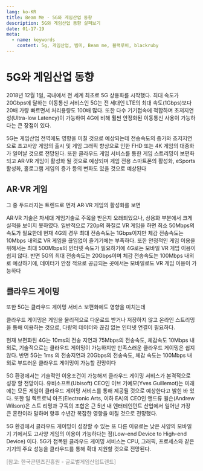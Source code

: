 ```yaml
---
lang: ko-KR
title: Beam Me - 5G와 게임산업 동향
description: 5G와 게임산업 동향 살펴보기
date: 01-17-19
meta:
  - name: keywords
    content: 5g, 게임산업, 빔미, Beam me, 블랙루비, blackruby
---
```

# 5G와 게임산업 동향

2018년 12월 1일, 국내에서 전 세계 최초로 5G 상용화를 시작했다. 최대 속도가 20Gbps에 달하는 이동통신 서비스인  5G는 전 세대인 LTE의 최대 속도(1Gbps)보다 20배 가량 빠르면서 처리용량도 100배 많다. 또한 다수 기기접속에 적합하며 초저지연성(Ultra-low Latency)이 가능하여 4G에 비해 훨씬 안정화된 이동통신 사용이 가능하다는 큰 장점이 있다.

5G는 게임산업 전역에도 영향을 미칠 것으로 예상되는데 전송속도의 증가와 초저지연으로 초고사양 게임의 출시 및 게임 그래픽 향상으로 인한 FHD 또는 4K 게임의 대중화가 일어날 것으로 전망된다. 또한 클라우드 게임 서비스를 통한 게임 스트리밍이 보편화되고 AR·VR 게임이 활성화 될 것으로 예상되며 게임 전용 스마트폰의 활성화, eSports 활성화, 홀로그램 게임의 증가 등의 변화도 있을 것으로 예상된다

## AR·VR 게임

그 중 두드러지는 트렌드로 먼저 AR·VR 게임의 활성화를 보면

AR·VR 기술은 차세대 게임기술로 주목을 받은지 오래되었으나, 상용화 부분에서 크게 실적을 보이지 못하였다. 일반적으로 720p의 화질로 VR 게임을 하면 최소 50Mbps의 속도가 필요한데 현재 4G의 경우 최대 전송속도는 1Gbps이지만 체감 전송속도는 10Mbps 내외로 VR 게임을 끊임없이 즐기기에는 부족하다. 또한 안정적인 게임 이용을 위해서는 최대 500Mbps의 인터넷 속도가 필요하기에 4G로는 모바일 VR 게임 이용이 쉽지 않다. 반면 5G의 최대 전송속도는 20Gbps이며 체감 전송속도는 100Mbps 내외로 예상하기에, 데이터가 안정 적으로 공급되는 곳에서는 모바일로도 VR 게임 이용이 가능하다

## 클라우드 게이밍

또한 5G는 클라우드 게이밍 서비스 보편화에도 영향을 미치는데

클라우드 게이밍은 게임을 물리적으로 다운로드 받거나 저장하지 않고 온라인 스트리밍을 통해 이용하는 것으로, 다량의 데이터와 끊김 없는 인터넷 연결이 필요하다.

현재 보편화된 4G는 10ms의 전송 지연과 75Mbps의 전송속도, 체감속도 10Mbps 내외로, 기술적으로는 클라우드 게이밍이 가능하지만 만족스러운 클라우드 게이밍은 쉽지 않다. 반면 5G는 1ms 의 전송지연과 20Gbps의 전송속도, 체감 속도는 100Mbps 내외로 부드러운 클라우드 게이밍이 가능할 전망이다

5G 환경에서는 기술적인 이용조건이 가능해져 클라우드 게이밍 서비스가 본격적으로 성장 할 전망이다. 유비소프트(Ubisoft) CEO인 이브 기예모(Yves Guillemot)는 미래에는 모든 게임이 클라우드 게이밍 서비스를 통해 제공될 것으로 예상한다고 밝힌 바 있다. 또한 일 렉트로닉 아츠(Electronic Arts, 이하 EA)의 CEO인 앤드류 윌슨(Andrew Wilson)은 스트 리밍과 구독의 조합은 근 5년 내 엔터테인먼트 산업에서 일어난 가장 큰 혼란이라 말하며 향후 수년간 복잡한 영향을 미칠 것으로 전망했다.

5G 환경에서 클라우드 게이밍이 성장할 수 있는 또 다른 이유로는 낮은 사양의 모바일 기 기에서도 고사양 게임의 이용이 가능하다는 점(Low-end Device to High-end Device) 이다. 5G가 접목된 클라우드 게이밍 서비스는 CPU, 그래픽, 프로세스와 같은 기기의 주요 성능을 클라우드를 통해 확대 지원할 것으로 전망된다.

<p style="color: grey">[참고: 한국콘텐츠진흥원 - 글로벌게임산업트렌드]</p>

